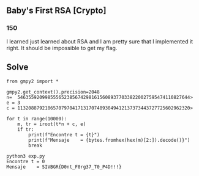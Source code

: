 
## Baby's First RSA [Crypto]

### 150

I learned just learned about RSA and I am pretty sure that I implemented it right. It should be impossible to get my flag.

## Solve

```
from gmpy2 import * 

gmpy2.get_context().precision=2048
n=  546355920998555652385674298161560893770338220027595474110827644>
e = 3
c = 113208879218657079704171317074893049412137373443727725602962320>

for t in range(10000):
    m, tr = iroot(t*n + c, e)
    if tr:   
        print(f"Encontre t = {t}")
        print(f"Mensaje    = {bytes.fromhex(hex(m)[2:]).decode()}")
        break

```

```
python3 exp.py
Encontre t = 0
Mensaje    = SIVBGR{D0nt_F0rg37_T0_P4D!!!}

```